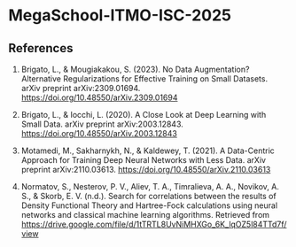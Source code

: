 # MegaSchool-ITMO-ISC-2025

## References

1. Brigato, L., & Mougiakakou, S. (2023). No Data Augmentation? Alternative Regularizations for Effective Training on Small Datasets. arXiv preprint arXiv:2309.01694. https://doi.org/10.48550/arXiv.2309.01694

2. Brigato, L., & Iocchi, L. (2020). A Close Look at Deep Learning with Small Data. arXiv preprint arXiv:2003.12843. https://doi.org/10.48550/arXiv.2003.12843

3. Motamedi, M., Sakharnykh, N., & Kaldewey, T. (2021). A Data-Centric Approach for Training Deep Neural Networks with Less Data. arXiv preprint arXiv:2110.03613. https://doi.org/10.48550/arXiv.2110.03613

4. Normatov, S., Nesterov, P. V., Aliev, T. A., Timralieva, A. A., Novikov, A. S., & Skorb, E. V. (n.d.). Search for correlations between the results of Density Functional Theory and Hartree-Fock calculations using neural networks and classical machine learning algorithms. Retrieved from https://drive.google.com/file/d/1tTRTL8UvNiMHXGo_6K_lqOZ5l84TTd7f/view
